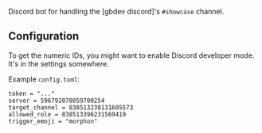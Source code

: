 Discord bot for handling the [gbdev discord]'s `#showcase` channel.

## Configuration

To get the numeric IDs, you might want to enable Discord developer mode. It's in the settings somewhere.

Example `config.toml`:

```
token = "..."
server = 596792078059700254
target_channel = 838513238131605573
allowed_role = 838513396231569419
trigger_emoji = "morphon"
```
